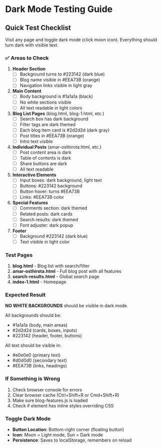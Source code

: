 # Dark Mode Testing Guide

## Quick Test Checklist

Visit any page and toggle dark mode (click moon icon). Everything should turn dark with visible text.

### ✅ Areas to Check

1. **Header Section**
   - [ ] Background turns to #223142 (dark blue)
   - [ ] Blog name visible in #EEA73B (orange)
   - [ ] Navigation links visible in light gray

2. **Main Content**
   - [ ] Body background is #1a1a1a (black)
   - [ ] No white sections visible
   - [ ] All text readable in light colors

3. **Blog List Pages** (blog.html, blog-1.html, etc.)
   - [ ] Search box has dark background
   - [ ] Filter tags are dark themed
   - [ ] Each blog item card is #2d2d2d (dark gray)
   - [ ] Post titles in #EEA73B (orange)
   - [ ] Intro text visible

4. **Individual Posts** (amar-osthirota.html, etc.)
   - [ ] Post content area is dark
   - [ ] Table of contents is dark
   - [ ] Share buttons are dark
   - [ ] All text readable

5. **Interactive Elements**
   - [ ] Input boxes: dark background, light text
   - [ ] Buttons: #223142 background
   - [ ] Button hover: turns #EEA73B
   - [ ] Links: #EEA73B color

6. **Special Features**
   - [ ] Comments section: dark themed
   - [ ] Related posts: dark cards
   - [ ] Search results: dark themed
   - [ ] Font adjuster: dark popup

7. **Footer**
   - [ ] Background #223142 (dark blue)
   - [ ] Text visible in light color

### Test Pages

1. **blog.html** - Blog list with search/filter
2. **amar-osthirota.html** - Full blog post with all features
3. **search-results.html** - Global search page
4. **index-1.html** - Homepage

### Expected Result

**NO WHITE BACKGROUNDS** should be visible in dark mode.

All backgrounds should be:
- #1a1a1a (body, main areas)
- #2d2d2d (cards, boxes, inputs)
- #223142 (header, footer, buttons)

All text should be visible in:
- #e0e0e0 (primary text)
- #d0d0d0 (secondary text)
- #EEA73B (links, headings)

### If Something is Wrong

1. Check browser console for errors
2. Clear browser cache (Ctrl+Shift+R or Cmd+Shift+R)
3. Make sure blog-features.js is loaded
4. Check if element has inline styles overriding CSS

### Toggle Dark Mode

- **Button Location**: Bottom-right corner (floating button)
- **Icon**: Moon = Light mode, Sun = Dark mode
- **Persistence**: Saves to localStorage, remembers on reload
